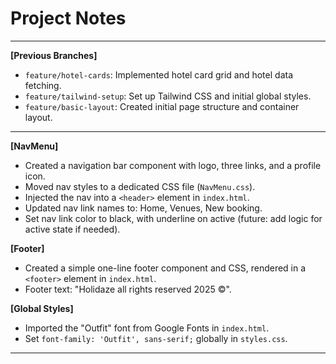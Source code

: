 # Project Notes

---

**[Previous Branches]**
- `feature/hotel-cards`: Implemented hotel card grid and hotel data fetching.
- `feature/tailwind-setup`: Set up Tailwind CSS and initial global styles.
- `feature/basic-layout`: Created initial page structure and container layout.

---

**[NavMenu]**
- Created a navigation bar component with logo, three links, and a profile icon.
- Moved nav styles to a dedicated CSS file (`NavMenu.css`).
- Injected the nav into a `<header>` element in `index.html`.
- Updated nav link names to: Home, Venues, New booking.
- Set nav link color to black, with underline on active (future: add logic for active state if needed).

**[Footer]**
- Created a simple one-line footer component and CSS, rendered in a `<footer>` element in `index.html`.
- Footer text: "Holidaze all rights reserved 2025 ©".

**[Global Styles]**
- Imported the "Outfit" font from Google Fonts in `index.html`.
- Set `font-family: 'Outfit', sans-serif;` globally in `styles.css`.

---

